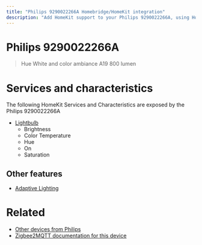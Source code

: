 ```yaml
---
title: "Philips 9290022266A Homebridge/HomeKit integration"
description: "Add HomeKit support to your Philips 9290022266A, using Homebridge, Zigbee2MQTT and homebridge-z2m."
---
```

<!---
This file has been GENERATED using src/docgen/docgen.ts
DO NOT EDIT THIS FILE MANUALLY!
-->
# Philips 9290022266A
> Hue White and color ambiance A19 800 lumen


# Services and characteristics
The following HomeKit Services and Characteristics are exposed by
the Philips 9290022266A

* [Lightbulb](../../light.md)
  * Brightness
  * Color Temperature
  * Hue
  * On
  * Saturation

## Other features
* [Adaptive Lighting](../../light.md)

# Related
* [Other devices from Philips](../index.md#philips)
* [Zigbee2MQTT documentation for this device](https://www.zigbee2mqtt.io/devices/9290022266A.html)